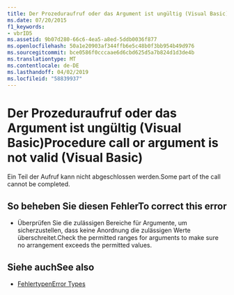 ```yaml
---
title: Der Prozeduraufruf oder das Argument ist ungültig (Visual Basic)
ms.date: 07/20/2015
f1_keywords:
- vbrID5
ms.assetid: 9b07d280-66c6-4ea5-a8ed-5ddb0036f877
ms.openlocfilehash: 50a1e20903af344ffb6e5c48b0f3bb954b49d976
ms.sourcegitcommit: bce0586f0cccaae6d6cbd625d5a7b824d1d3de4b
ms.translationtype: MT
ms.contentlocale: de-DE
ms.lasthandoff: 04/02/2019
ms.locfileid: "58839937"
---
```

# <a name="procedure-call-or-argument-is-not-valid-visual-basic"></a><span data-ttu-id="2cabf-102">Der Prozeduraufruf oder das Argument ist ungültig (Visual Basic)</span><span class="sxs-lookup"><span data-stu-id="2cabf-102">Procedure call or argument is not valid (Visual Basic)</span></span>
<span data-ttu-id="2cabf-103">Ein Teil der Aufruf kann nicht abgeschlossen werden.</span><span class="sxs-lookup"><span data-stu-id="2cabf-103">Some part of the call cannot be completed.</span></span>  
  
## <a name="to-correct-this-error"></a><span data-ttu-id="2cabf-104">So beheben Sie diesen Fehler</span><span class="sxs-lookup"><span data-stu-id="2cabf-104">To correct this error</span></span>  
  
-   <span data-ttu-id="2cabf-105">Überprüfen Sie die zulässigen Bereiche für Argumente, um sicherzustellen, dass keine Anordnung die zulässigen Werte überschreitet.</span><span class="sxs-lookup"><span data-stu-id="2cabf-105">Check the permitted ranges for arguments to make sure no arrangement exceeds the permitted values.</span></span>  
  
## <a name="see-also"></a><span data-ttu-id="2cabf-106">Siehe auch</span><span class="sxs-lookup"><span data-stu-id="2cabf-106">See also</span></span>

- [<span data-ttu-id="2cabf-107">Fehlertypen</span><span class="sxs-lookup"><span data-stu-id="2cabf-107">Error Types</span></span>](../../../visual-basic/programming-guide/language-features/error-types.md)
